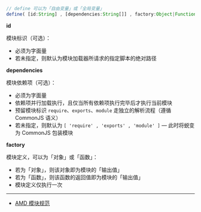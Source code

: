 ```js
// define 可以为「自由变量」或「全局变量」
define( [id:String] , [dependencies:String[]] , factory:Object|Function )
```

__id__

模块标识（可选）：

- 必须为字面量
- 若未指定，则默认为模块加载器所请求的指定脚本的绝对路径

__dependencies__

模块依赖项（可选）：

- 必须为字面量
- 依赖项并行加载执行，且仅当所有依赖项执行完毕后才执行当前模块
- 预留模块标识 `require`、`exports`、`module` 走独立的解析流程（遵循 CommonJS 语义）
- 若未指定，则默认为 `[ 'require' , 'exports' , 'module' ]` — 此时将蜕变为 CommonJS 包装模块

__factory__

模块定义，可以为「对象」或「函数」：

- 若为「对象」，则该对象即为模块的「输出值」
- 若为「函数」，则该函数的返回值即为模块的「输出值」
- 模块定义仅执行一次

---

- [AMD 模块规范](https://github.com/amdjs/amdjs-api/blob/master/AMD.md)
